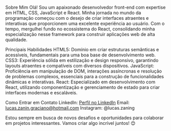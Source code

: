 Sobre Mim
Olá! Sou um apaixonado desenvolvedor front-end com expertise em HTML, CSS, JavaScript e React. Minha jornada no mundo da programação começou com o desejo de criar interfaces atraentes e interativas que proporcionem uma excelente experiência ao usuário. Com o tempo, mergulhei fundo no ecossistema do React, consolidando minha especialização nesse framework para construir aplicações web de alta qualidade.

Principais Habilidades
HTML5: Domínio em criar estruturas semânticas e acessíveis, fundamentais para uma boa base de desenvolvimento web.
CSS3: Experiência sólida em estilização e design responsivo, garantindo layouts atraentes e compatíveis com diversos dispositivos.
JavaScript: Proficiência em manipulação de DOM, interações assíncronas e resolução de problemas complexos, essenciais para a construção de funcionalidades dinâmicas e interativas.
React: Especializado em desenvolvimento com React, utilizando componentização e gerenciamento de estado para criar interfaces modernas e escaláveis.

Como Entrar em Contato
LinkedIn: [Perfil no LinkedIn](https://www.linkedin.com/in/lucas-zanin-925750245/)
Email: lucas.zanin.graciano@hotmail.com
Instagram: @lucas.zaning

Estou sempre em busca de novos desafios e oportunidades para colaborar em projetos interessantes. Vamos criar algo incrível juntos! 😊
